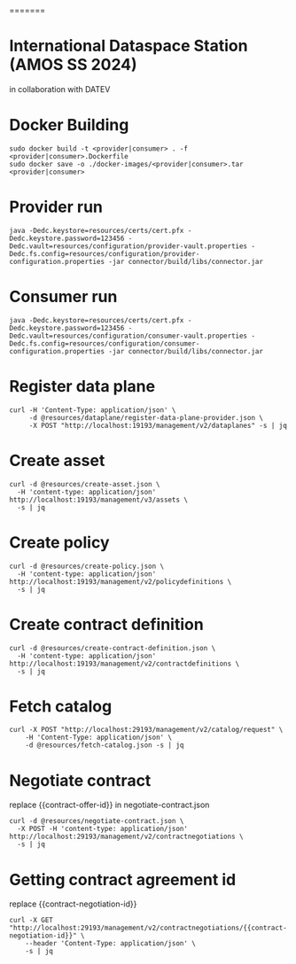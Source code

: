 =======
# International Dataspace Station (AMOS SS 2024)
in collaboration with DATEV


# Docker Building

```
sudo docker build -t <provider|consumer> . -f <provider|consumer>.Dockerfile
sudo docker save -o ./docker-images/<provider|consumer>.tar <provider|consumer>
```


# Provider run

```
java -Dedc.keystore=resources/certs/cert.pfx -Dedc.keystore.password=123456 -Dedc.vault=resources/configuration/provider-vault.properties -Dedc.fs.config=resources/configuration/provider-configuration.properties -jar connector/build/libs/connector.jar
```

# Consumer run

```
java -Dedc.keystore=resources/certs/cert.pfx -Dedc.keystore.password=123456 -Dedc.vault=resources/configuration/consumer-vault.properties -Dedc.fs.config=resources/configuration/consumer-configuration.properties -jar connector/build/libs/connector.jar
```

# Register data plane

```
curl -H 'Content-Type: application/json' \
     -d @resources/dataplane/register-data-plane-provider.json \
     -X POST "http://localhost:19193/management/v2/dataplanes" -s | jq
```

# Create asset

```
curl -d @resources/create-asset.json \
  -H 'content-type: application/json' http://localhost:19193/management/v3/assets \
  -s | jq
```

# Create policy

```
curl -d @resources/create-policy.json \
  -H 'content-type: application/json' http://localhost:19193/management/v2/policydefinitions \
  -s | jq
```

# Create contract definition

```
curl -d @resources/create-contract-definition.json \
  -H 'content-type: application/json' http://localhost:19193/management/v2/contractdefinitions \
  -s | jq
```

# Fetch catalog

```
curl -X POST "http://localhost:29193/management/v2/catalog/request" \
    -H 'Content-Type: application/json' \
    -d @resources/fetch-catalog.json -s | jq
```

# Negotiate contract

replace {{contract-offer-id}} in negotiate-contract.json

```
curl -d @resources/negotiate-contract.json \
  -X POST -H 'content-type: application/json' http://localhost:29193/management/v2/contractnegotiations \
  -s | jq
```

# Getting contract agreement id

replace {{contract-negotiation-id}}

```
curl -X GET "http://localhost:29193/management/v2/contractnegotiations/{{contract-negotiation-id}}" \
    --header 'Content-Type: application/json' \
    -s | jq
```
